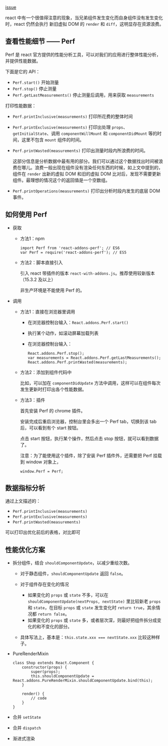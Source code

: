 [issue](https://github.com/hoperyy/blog/issues/41)

react 中有一个很值得注意的现象，当兄弟组件发生变化而自身组件没有发生变化时，react 仍然会执行 新旧虚拟 DOM 的 `render` 和 `diff`，这明显存在资源浪费。

## 查看性能细节 —— Perf

Perf 是 react 官方提供的性能分析工具，可以对我们的应用进行整体性能分析，并提供性能数据。

下面是它的 API：

+	`Perf.start()` 开始测量
+	`Perf.stop()` 停止测量
+	`Perf.getLastMeasurements()` 停止测量后调用，用来获取 `measurements`

打印性能数据：

+	`Perf.printInclusive(measurements)` 打印所花费的整体时间
+	`Perf.printExclusive(measurements)` 打印出处理 `props`、`getInitialState`、调用 `componentWillMount` 和 `componentDidMount` 等的时间，这里不包含 `mount` 组件的时间。
+	`Perf.printWasted(measurements)` 打印出测量时段内所浪费的时间。

	这部分信息是分析数据中最有用的部分。我们可以通过这个数据找出时间被浪费在哪儿。浪费一般出现在组件没有渲染任何东西的时候，如上文中提到的，组件在 `render` 出新的虚拟 DOM 和旧的虚拟 DOM 比对后，发现不需要更新组件。最理想的情况这个的返回值是一个空数组。

+	`Perf.printOperations(measurements)` 打印出分析时段内发生的底层 DOM 事件。

## 如何使用 Perf

+	获取
	+	方法1：npm

		```
		import Perf from 'react-addons-perf'; // ES6
		var Perf = require('react-addons-perf'); // ES5
		```

	+	方法2：脚本直接引入

		引入 react 带插件的版本 `react-with-addons.js`。推荐使用较新版本（15.3.2 及以上）

		非生产环境是不能使用 Perf 的。

+	调用

	+	方法1：直接在浏览器里调用

		+	在浏览器控制台输入：`React.addons.Perf.start()`
		+	执行某个动作，如滚动屏幕加载列表
		+	在浏览器控制台输入：

			```
			React.addons.Perf.stop();
			var measurements = React.addons.Perf.getLastMeasurements();
			React.addons.Perf.printWasted(measurements);
			```

	+	方法2：添加到组件代码中

		比如，可以加在 `componentDidUpdate` 方法中调用，这样可以在组件每次发生更新时打印出各个性能数据。

	+	方法3：插件

		首先安装 Perf 的 chrome 插件。

		安装完成后重启浏览器，控制台里会多出一个 Perf tab，切换到该 tab 后，可以看到有个 start 按钮。

		点击 start 按钮，执行某个操作，然后点击 stop 按钮，就可以看到数据了。

		注意：为了能使用这个插件，除了安装 Perf 插件外，还需要把 Perf 挂载到 window 对象上，

		```
		window.Perf = Perf;
		```

## 数据指标分析

通过上文描述的：

+	`Perf.printInclusive(measurements)`
+	`Perf.printExclusive(measurements)` 
+	`Perf.printWasted(measurements)` 

可以打印出优化前后的表格，对比即可

## 性能优化方案

+	拆分组件，结合 `shouldComponentUpdate`，以减少重绘次数。
	
	+	对于静态组件，`shouldComponentUpdate` 返回 `false`。

	+	对于组件存在变化的情况

		+	如果变化的 `props` 或 `state` 不多，可以在 `shouldComponentUpdate(nextProps, nextState)` 里比较新老 `props` 和 `state`，在目标 `props` 或 `state` 发生变化时 `return true`，其余情况都 `return false`。
		+	如果变化的 `props` 或 `state` 多，或者层次深，则最好把组件拆分成变化的和不变化的部分。

	+	具体写法上，基本是：`this.state.xxx === nextState.xxx` 比较这种样子。

+	PureRenderMixin
	
	```
	class Shop extends React.Component {
		constructor(props) {
			super(props);
			this.shouldComponentUpdate = React.addons.PureRenderMixin.shouldComponentUpdate.bind(this);
		}

		render() {
			// code
		}
	}
	```

+	合并 `setState`
+	合并 `dispatch`
+	渐进式渲染

